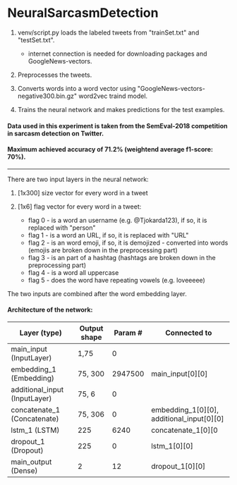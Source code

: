 # NeuralSarcasmDetection

1. venv/script.py loads the labeled tweets from "trainSet.txt" and "testSet.txt".

   * internet connection is needed for downloading packages and GoogleNews-vectors.

2. Preprocesses the tweets.

3. Converts words into a word vector using "GoogleNews-vectors-negative300.bin.gz" word2vec traind model.

4. Trains the neural network and makes predictions for the test examples.


#### Data used in this experiment is taken from the SemEval-2018 competition in sarcasm detection on Twitter.

#### Maximum achieved accuracy of 71.2% (weightend average f1-score: 70%).

__________________________________________________________________________________________________

There are two input layers in the neural network:

1. [1x300] size vector for every word in a tweet

2. [1x6] flag vector for every word in a tweet:
    * flag 0 - is a word an username (e.g. @Tjokarda123), if so, it is replaced with "person"
    * flag 1 - is a word an URL, if so, it is replaced with "URL"
    * flag 2 - is an word emoji, if so, it is demojized - converted into words (emojis are broken down in the preprocessing part)
    * flag 3 - is an part of a hashtag (hashtags are broken down in the preprocessing part)
    * flag 4 - is a word all uppercase
    * flag 5 - does the word have repeating vowels (e.g. loveeeee)
    
    
 The two inputs are combined after the word embedding layer.
    





#### Architecture of the network:




Layer (type)  |     Output shape     |  Param #      | Connected to  
------------- | ------------- | --------------|------------
main_input (InputLayer)  | 1,75  |       0        |
embedding_1 (Embedding)  | 75, 300  |      2947500         |main_input[0][0]  
additional_input (InputLayer)  | 75, 6  |      0         |
concatenate_1 (Concatenate)  | 75, 306  |     0          |embedding_1[0][0], additional_input[0][0]
lstm_1 (LSTM) | 225 | 6240|concatenate_1[0][0
dropout_1 (Dropout)   | 225 |0| lstm_1[0][0]
main_output (Dense)| 2 |  12 |dropout_1[0][0] 


